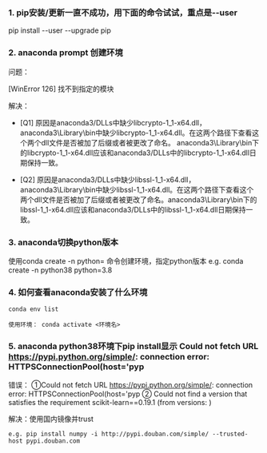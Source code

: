 ### 1. pip安装/更新一直不成功，用下面的命令试试，重点是--user

  pip install --user --upgrade pip
  

### 2. anaconda prompt 创建环境

  问题：

  [WinError 126] 找不到指定的模块

  解决：

- [Q1] 原因是anaconda3/DLLs中缺少libcrypto-1_1-x64.dll，anaconda3\Library\bin中缺少libcrypto-1_1-x64.dll。在这两个路径下查看这个两个dll文件是否被加了后缀或者被更改了命名。              anaconda3\Library\bin下的libcrypto-1_1-x64.dll应该和anaconda3/DLLs中的libcrypto-1_1-x64.dll日期保持一致。

- [Q2] 原因是anaconda3/DLLs中缺少libssl-1_1-x64.dll，anaconda3\Library\bin中缺少libssl-1_1-x64.dll。在这两个路径下查看这个两个dll文件是否被加了后缀或者被更改了命名。anaconda3\Library\bin下的libssl-1_1-x64.dll应该和anaconda3/DLLs中的libssl-1_1-x64.dll日期保持一致。


### 3. anaconda切换python版本

  使用conda create -n <environment name> python=<version number> 命令创建环境，指定python版本
    e.g.  conda create -n python38 python=3.8

### 4. 如何查看anaconda安装了什么环境

    conda env list
    
    使用环境： conda activate <环境名>
### 5. anaconda python38环境下pip install显示  Could not fetch URL https://pypi.python.org/simple/: connection error: HTTPSConnectionPool(host='pyp

   错误： ①Could not fetch URL https://pypi.python.org/simple/: connection error: HTTPSConnectionPool(host='pyp ② Could not find a version that satisfies the requirement scikit-learn==0.19.1 (from versions: ) 
   
   解决：使用国内镜像并trust
   
    e.g. pip install numpy -i http://pypi.douban.com/simple/ --trusted-host pypi.douban.com
